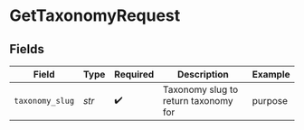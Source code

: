 # GetTaxonomyRequest


## Fields

| Field                                | Type                                 | Required                             | Description                          | Example                              |
| ------------------------------------ | ------------------------------------ | ------------------------------------ | ------------------------------------ | ------------------------------------ |
| `taxonomy_slug`                      | *str*                                | :heavy_check_mark:                   | Taxonomy slug to return taxonomy for | purpose                              |